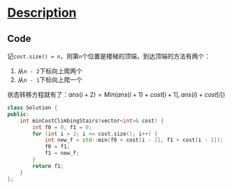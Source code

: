 # [Description](https://leetcode.cn/problems/min-cost-climbing-stairs/description/)

## Code

记`cost.size() = n`，则第`n`个位置是楼梯的顶端，到达顶端的方法有两个：

1. 从`n - 2`下标向上爬两个
2. 从`n - 1`下标向上爬一个

状态转移方程就有了：$ans(i + 2) = Min(ans(i + 1) + cost[i + 1], ans(i) + cost[i])$

```cpp
class Solution {
public:
    int minCostClimbingStairs(vector<int>& cost) {
        int f0 = 0, f1 = 0;
        for (int i = 2; i <= cost.size(); i++) {
            int new_f = std::min(f0 + cost[i - 2], f1 + cost[i - 1]);
            f0 = f1;
            f1 = new_f; 
        }
        return f1;
    }
};
```
